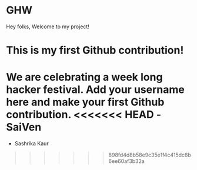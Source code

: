 # GHW

Hey folks,
Welcome to my project!

# This is my first Github contribution!

We are celebrating a week long hacker festival. Add your username here and make your first Github contribution.
<<<<<<< HEAD
-SaiVen
=======
- Sashrika Kaur
>>>>>>> 898fd4d8b58e9c35e1f4c415dc8b6ee60af3b32a

